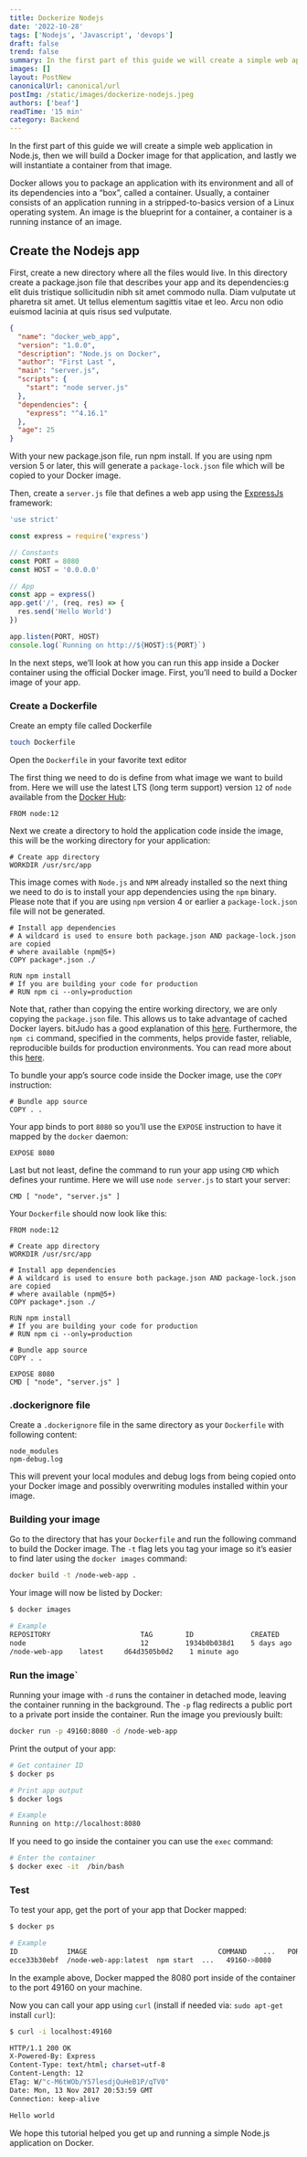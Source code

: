 ```yaml
---
title: Dockerize Nodejs
date: '2022-10-28'
tags: ['Nodejs', 'Javascript', 'devops']
draft: false
trend: false
summary: In the first part of this guide we will create a simple web application in Node.js, then we will build a Docker image for that application, and lastly we will instantiate a container from that image.
images: []
layout: PostNew
canonicalUrl: canonical/url
postImg: /static/images/dockerize-nodejs.jpeg
authors: ['beaf']
readTime: '15 min'
category: Backend
---
```


In the first part of this guide we will create a simple web application in Node.js, then we will build a Docker image for that application, and lastly we will instantiate a container from that image.

Docker allows you to package an application with its environment and all of its dependencies into a “box”, called a container. Usually, a container consists of an application running in a stripped-to-basics version of a Linux operating system. An image is the blueprint for a container, a container is a running instance of an image.

## Create the Nodejs app

First, create a new directory where all the files would live. In this directory create a package.json file that describes your app and its dependencies:g elit duis tristique sollicitudin nibh sit amet commodo nulla. Diam vulputate ut pharetra sit amet. Ut tellus elementum sagittis vitae et leo. Arcu non odio euismod lacinia at quis risus sed vulputate.

```JSON
{
  "name": "docker_web_app",
  "version": "1.0.0",
  "description": "Node.js on Docker",
  "author": "First Last ",
  "main": "server.js",
  "scripts": {
    "start": "node server.js"
  },
  "dependencies": {
    "express": "^4.16.1"
  },
  "age": 25
}
```

With your new package.json file, run npm install. If you are using npm version 5 or later, this will generate a `package-lock.json` file which will be copied to your Docker image.

Then, create a `server.js` file that defines a web app using the [ExpressJs](https://expressjs.com/) framework:

```js
'use strict'

const express = require('express')

// Constants
const PORT = 8080
const HOST = '0.0.0.0'

// App
const app = express()
app.get('/', (req, res) => {
  res.send('Hello World')
})

app.listen(PORT, HOST)
console.log(`Running on http://${HOST}:${PORT}`)
```

In the next steps, we’ll look at how you can run this app inside a Docker container using the official Docker image. First, you’ll need to build a Docker image of your app.

### Create a Dockerfile

Create an empty file called Dockerfile

```bash
touch Dockerfile
```

Open the `Dockerfile` in your favorite text editor

The first thing we need to do is define from what image we want to build from. Here we will use the latest LTS (long term support) version `12` of `node` available from the [Docker Hub](https://hub.docker.com/):

```docker
FROM node:12
```

Next we create a directory to hold the application code inside the image, this will be the working directory for your application:

```docker
# Create app directory
WORKDIR /usr/src/app
```

This image comes with `Node.js` and `NPM` already installed so the next thing we need to do is to install your app dependencies using the `npm` binary. Please note that if you are using `npm` version 4 or earlier a `package-lock.json` file will not be generated.

```docker
# Install app dependencies
# A wildcard is used to ensure both package.json AND package-lock.json are copied
# where available (npm@5+)
COPY package*.json ./

RUN npm install
# If you are building your code for production
# RUN npm ci --only=production
```

Note that, rather than copying the entire working directory, we are only copying the `package.json` file. This allows us to take advantage of cached Docker layers. bitJudo has a good explanation of this [here](http://bitjudo.com/blog/2014/03/13/building-efficient-dockerfiles-node-dot-js/). Furthermore, the `npm ci` command, specified in the comments, helps provide faster, reliable, reproducible builds for production environments. You can read more about this [here](https://blog.npmjs.org/post/171556855892/introducing-npm-ci-for-faster-more-reliable).

To bundle your app’s source code inside the Docker image, use the `COPY` instruction:

```docker
# Bundle app source
COPY . .
```

Your app binds to port `8080` so you’ll use the `EXPOSE` instruction to have it mapped by the `docker` daemon:

```docker
EXPOSE 8080
```

Last but not least, define the command to run your app using `CMD` which defines your runtime. Here we will use `node server.js` to start your server:

```docker
CMD [ "node", "server.js" ]
```

Your `Dockerfile` should now look like this:

```docker
FROM node:12

# Create app directory
WORKDIR /usr/src/app

# Install app dependencies
# A wildcard is used to ensure both package.json AND package-lock.json are copied
# where available (npm@5+)
COPY package*.json ./

RUN npm install
# If you are building your code for production
# RUN npm ci --only=production

# Bundle app source
COPY . .

EXPOSE 8080
CMD [ "node", "server.js" ]
```

### .dockerignore file

Create a `.dockerignore` file in the same directory as your `Dockerfile` with following content:

```docker
node_modules
npm-debug.log
```

This will prevent your local modules and debug logs from being copied onto your Docker image and possibly overwriting modules installed within your image.

### Building your image

Go to the directory that has your `Dockerfile` and run the following command to build the Docker image. The `-t` flag lets you tag your image so it’s easier to find later using the `docker images` command:

```bash
docker build -t /node-web-app .
```

Your image will now be listed by Docker:

```bash
$ docker images

# Example
REPOSITORY                      TAG        ID              CREATED
node                            12         1934b0b038d1    5 days ago
/node-web-app    latest     d64d3505b0d2    1 minute ago
```

### Run the image`

Running your image with `-d` runs the container in detached mode, leaving the container running in the background. The `-p` flag redirects a public port to a private port inside the container. Run the image you previously built:

```bash
docker run -p 49160:8080 -d /node-web-app
```

Print the output of your app:

```bash
# Get container ID
$ docker ps

# Print app output
$ docker logs

# Example
Running on http://localhost:8080
```

If you need to go inside the container you can use the `exec` command:

```bash
# Enter the container
$ docker exec -it  /bin/bash
```

### Test

To test your app, get the port of your app that Docker mapped:

```bash
$ docker ps

# Example
ID            IMAGE                                COMMAND    ...   PORTS
ecce33b30ebf  /node-web-app:latest  npm start  ...   49160->8080
```

In the example above, Docker mapped the 8080 port inside of the container to the port 49160 on your machine.

Now you can call your app using `curl` (install if needed via: `sudo apt-get` install `curl`):

```bash
$ curl -i localhost:49160

HTTP/1.1 200 OK
X-Powered-By: Express
Content-Type: text/html; charset=utf-8
Content-Length: 12
ETag: W/"c-M6tWOb/Y57lesdjQuHeB1P/qTV0"
Date: Mon, 13 Nov 2017 20:53:59 GMT
Connection: keep-alive

Hello world
```

We hope this tutorial helped you get up and running a simple Node.js application on Docker.

